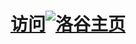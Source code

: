 # [访问![![洛谷](https://www.google.com/s2/favicons?sz=64&domain=luogu.com.cn)](https://cdn.luogu.com.cn/fe/logo.png)主页](https://www.luogu.com.cn/user/685826)
